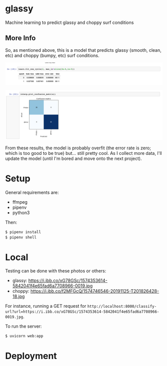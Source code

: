 # glassy

Machine learning to predict glassy and choppy surf conditions

## More Info

So, as mentioned above, this is a model that predicts glassy (smooth, clean, etc) and choppy (bumpy, etc) surf conditions.

![error_rate](.github/images/error_rate.png)

![confusion_matrix](.github/images/confusion_matrix.png)

From these results, the model is probably overfit (the error rate is zero; which is too good to be true) but... still pretty cool. As I collect more data, I'll update the model (until I'm bored and move onto the next project).

# Setup

General requirements are:

- ffmpeg
- pipenv
- python3

Then:

```sh
$ pipenv install
$ pipenv shell
```

# Local

Testing can be done with these photos or others:

- glassy: https://i.ibb.co/xG78GSc/1574353614-5842041f4e65fad6a7708966-0019.jpg
- choppy: https://i.ibb.co/f2MFGcQ/1574746546-20191125-T201826428-18.jpg

For instance, running a GET request for `http://localhost:8000/classify-url?url=https://i.ibb.co/xG78GSc/1574353614-5842041f4e65fad6a7708966-0019.jpg`.

To run the server:

```sh
$ uvicorn web:app
```

# Deployment
